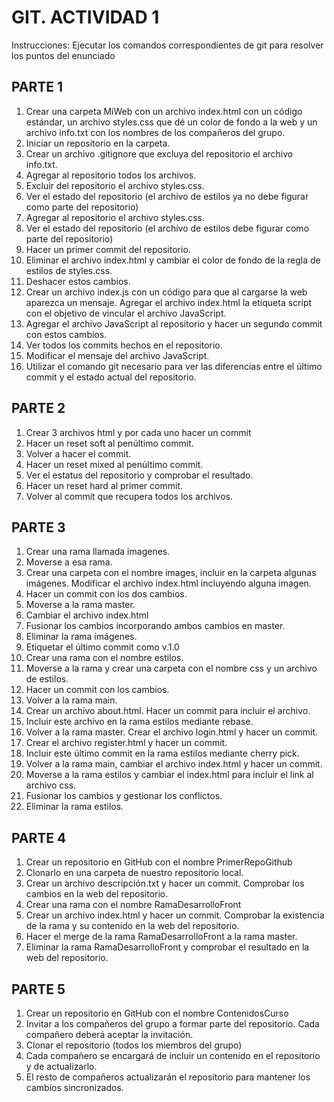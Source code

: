 # GIT. ACTIVIDAD 1

Instrucciones: Ejecutar los comandos correspondientes de git para resolver los puntos del enunciado

## PARTE 1

1. Crear una carpeta MiWeb con un archivo index.html con un código estándar, un archivo styles.css que dé un color de fondo a la web y un archivo info.txt con los nombres de los compañeros del grupo.
2. Iniciar un repositorio en la carpeta.
3. Crear un archivo .gitignore que excluya del repositorio el archivo info.txt.
4. Agregar al repositorio todos los archivos.
5. Excluir del repositorio el archivo styles.css.
6. Ver el estado del repositorio (el archivo de estilos ya no debe figurar como parte del repositorio)
7. Agregar al repositorio el archivo styles.css.
8. Ver el estado del repositorio (el archivo de estilos debe figurar como parte del repositorio)
9. Hacer un primer commit del repositorio.
10. Eliminar el archivo index.html y cambiar el color de fondo de la regla de estilos de styles.css.
11. Deshacer estos cambios.
12. Crear un archivo index.js con un código para que al cargarse la web aparezca un mensaje. Agregar el archivo index.html la etiqueta script con el objetivo de vincular el archivo JavaScript.
13. Agregar el archivo JavaScript al repositorio y hacer un segundo commit con estos cambios.
14. Ver todos los commits hechos en el repositorio.
15. Modificar el mensaje del archivo JavaScript.
16. Utilizar el comando git necesario para ver las diferencias entre el último commit y el estado actual del repositorio.

## PARTE 2

1. Crear 3 archivos html y por cada uno hacer un commit
2. Hacer un reset soft al penúltimo commit.
3. Volver a hacer el commit.
4. Hacer un reset mixed al penúltimo commit.
5. Ver el estatus del repositorio y comprobar el resultado.
6. Hacer un reset hard al primer commit.
7. Volver al commit que recupera todos los archivos.

## PARTE 3

1. Crear una rama llamada imagenes.
2. Moverse a esa rama.
3. Crear una carpeta con el nombre images, incluir en la carpeta algunas imágenes. Modificar el archivo index.html incluyendo alguna imagen.
4. Hacer un commit con los dos cambios.
5. Moverse a la rama master.
6. Cambiar el archivo index.html
7. Fusionar los cambios incorporando ambos cambios en master.
8. Eliminar la rama imágenes.
9. Etiquetar el último commit como v.1.0
10. Crear una rama con el nombre estilos.
11. Moverse a la rama y crear una carpeta con el nombre css y un archivo de estilos.
12. Hacer un commit con los cambios.
13. Volver a la rama main.
14. Crear un archivo about.html. Hacer un commit para incluir el archivo.
15. Incluir este archivo en la rama estilos mediante rebase.
16. Volver a la rama master. Crear el archivo login.html y hacer un commit.
17. Crear el archivo register.html y hacer un commit.
18. Incluir este último commit en la rama estilos mediante cherry pick.
19. Volver a la rama main, cambiar el archivo index.html y hacer un commit.
20. Moverse a la rama estilos y cambiar el index.html para incluir el link al archivo css.
21. Fusionar los cambios y gestionar los conflictos.
22. Eliminar la rama estilos.

## PARTE 4

1. Crear un repositorio en GitHub con el nombre PrimerRepoGithub
2. Clonarlo en una carpeta de nuestro repositorio local.
3. Crear un archivo descripción.txt y hacer un commit. Comprobar los cambios en la web del repositorio.
4. Crear una rama con el nombre RamaDesarrolloFront
5. Crear un archivo index.html y hacer un commit. Comprobar la existencia de la rama y su contenido en la web del repositorio.
6. Hacer el merge de la rama RamaDesarrolloFront a la rama master.
7. Eliminar la rama RamaDesarrolloFront y comprobar el resultado en la web del repositorio.

## PARTE 5

1. Crear un repositorio en GitHub con el nombre ContenidosCurso
2. Invitar a los compañeros del grupo a formar parte del repositorio. Cada compañero deberá aceptar la invitación.
3. Clonar el repositorio (todos los miembros del grupo)
4. Cada compañero se encargará de incluir un contenido en el repositorio y de actualizarlo.
5. El resto de compañeros actualizarán el repositorio para mantener los cambios sincronizados.
